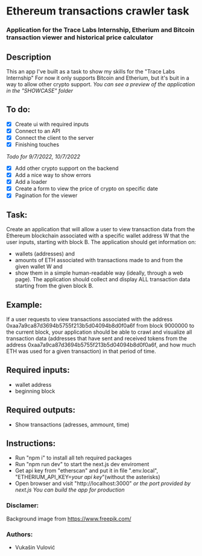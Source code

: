 # Ethereum transactions crawler task
### Application for the Trace Labs Internship, Etherium and Bitcoin transaction viewer and historical price calculator

## Description
This an app I've built as a task to show my skills for the "Trace Labs Internship"
For now it only supports Bitcoin and Etherium, but it's buit in a way to allow other crypto support.
*You can see a preview of the application in the "SHOWCASE" folder*


## To do:
- [x] Create ui with required inputs
- [x] Connect to an API
- [x] Connect the client to the server
- [x] Finishing touches

*Todo for 9/7/2022, 10/7/2022*
- [x] Add other crypto support on the backend
- [x] Add a nice way to show errors
- [x] Add a loader
- [x] Create a form to view the price of crypto on specific date
- [x] Pagination for the viewer

## Task:
Create an application that will allow a user to view transaction data from the Ethereum blockchain associated with a specific wallet address W that the user inputs, starting with block B. The application should get information on:
- wallets (addresses) and 
- amounts of ETH associated with transactions made to and from the given wallet W and
- show them in a simple human-readable way (ideally, through a web page). 
The application should collect and display ALL transaction data starting from the given block B. 

## Example:
If a user requests to view transactions associated with the address 0xaa7a9ca87d3694b5755f213b5d04094b8d0f0a6f from block 9000000 to the current block, your application should be able to crawl and visualize all transaction data (addresses that have sent and received tokens from the address 0xaa7a9ca87d3694b5755f213b5d04094b8d0f0a6f, and how much ETH was used for a given transaction) in that period of time.


## Required inputs:
- wallet address
- beginning block

## Required outputs:
- Show transactions (adresses, ammount, time)

## Instructions:
- Run "npm i" to install all teh required packages
- Run "npm run dev" to start the next.js dev enviroment
- Get api key from "etherscan" and put it in file ".env.local", "ETHERIUM_API_KEY=*your api key*"(without the asterisks)
- Open browser and visit "http://localhost:3000" *or the port provided by next.js*
*You can build the app for production*

### Disclamer:
Background image from https://www.freepik.com/

### Authors:
- Vukašin Vulović